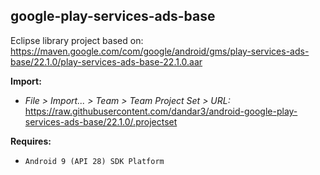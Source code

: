 ## google-play-services-ads-base

Eclipse library project based on:<br/>
https://maven.google.com/com/google/android/gms/play-services-ads-base/22.1.0/play-services-ads-base-22.1.0.aar

**Import:**
- _File > Import... > Team > Team Project Set > URL:_<br/>
  https://raw.githubusercontent.com/dandar3/android-google-play-services-ads-base/22.1.0/.projectset

**Requires:**
- `Android 9 (API 28) SDK Platform`